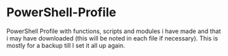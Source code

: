 # PowerShell-Profile
PowerShell Profile with functions, scripts and modules i have made and that i may have downloaded (this will be noted in each file if necessary). This is mostly for a backup till I set it all up again.
